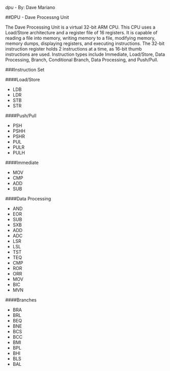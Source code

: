 _dpu_ - By: Dave Mariano


##DPU - Dave Processng Unit


The Dave Processing Unit is a virtual 32-bit ARM CPU.  This CPU uses a Load/Store architecture and a register file of 16 registers.  It is capable of reading a file into memory, writing memory to a file, modifying memory, memory dumps, displaying registers, and executing instructions.  The 32-bit instruction register holds 2 instructions at a time, as 16-bit thumb instructions are used.  Instruction types include Immediate, Load/Store, Data Processing, Branch, Conditional Branch, Data Processing, and Push/Pull.  


###Instruction Set


####Load/Store
* LDB
* LDR
* STB
* STR

####Push/Pull
* PSH
* PSHH
* PSHR
* PUL
* PULR
* PULH

####Immediate
* MOV
* CMP
* ADD
* SUB

####Data Processing
* AND
* EOR
* SUB
* SXB
* ADD
* ADC
* LSR
* LSL
* TST
* TEQ
* CMP
* ROR
* ORR
* MOV
* BIC
* MVN

####Branches
* BRA
* BRL
* BEQ
* BNE
* BCS
* BCC
* BMI
* BPL
* BHI
* BLS
* BAL
